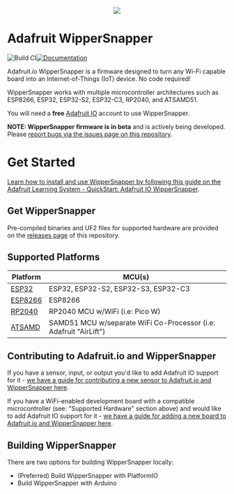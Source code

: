 <p align="center">
  <img src="https://i.imgur.com/EsMTDH1.png" />
</p>

# Adafruit WipperSnapper
![Build CI](https://github.com/adafruit/Adafruit_Wippersnapper_Arduino/actions/workflows/build-clang-doxy.yml/badge.svg)[![Documentation](https://github.com/adafruit/ci-arduino/blob/master/assets/doxygen_badge.svg)](http://adafruit.github.io/Adafruit_Wippersnapper_Arduino/html/index.html)

Adafruit.io WipperSnapper is a firmware designed to turn any Wi-Fi capable board into an Internet-of-Things (IoT) device. No code required!

WipperSnapper works with multiple microcontroller architectures such as ESP8266, ESP32, ESP32-S2, ESP32-C3, RP2040, and ATSAMD51.

You will need a **free** [Adafruit IO](https://io.adafruit.com) account to use WipperSnapper.

**NOTE: WipperSnapper firmware is in beta** and is actively being developed. Please [report bugs via the issues page on this repository](https://github.com/adafruit/Adafruit_Wippersnapper_Arduino/issues/new?assignees=&labels=&projects=&template=bug_report.md&title=). 

# Get Started
[Learn how to install and use WipperSnapper by following this guide on the Adafruit Learning System - QuickStart: Adafruit IO WipperSnapper](https://learn.adafruit.com/quickstart-adafruit-io-wippersnapper).


## Get WipperSnapper
Pre-compiled binaries and UF2 files for supported hardware are provided on the [releases page](https://github.com/adafruit/Adafruit_Wippersnapper_Arduino/releases) of this repository.

## Supported Platforms

|Platform| MCU(s) |
|--|--|
|[ESP32](https://github.com/espressif/arduino-esp32)| ESP32, ESP32-S2, ESP32-S3, ESP32-C3 |
|[ESP8266](https://github.com/esp8266/Arduino)| ESP8266 |
|[RP2040](https://github.com/earlephilhower/arduino-pico)| RP2040 MCU w/WiFi (i.e: Pico W) |
|[ATSAMD](https://github.com/adafruit/ArduinoCore-samd/)|  SAMD51 MCU w/separate WiFi Co-Processor (i.e: Adafruit "AirLift")|

## Contributing to Adafruit.io and WipperSnapper

If you have a sensor, input, or output you'd like to add Adafruit IO support for it - [we have a guide for contributing a new sensor to Adafruit.io and WipperSnapper here](https://learn.adafruit.com/how-to-add-a-new-component-to-adafruit-io-wippersnapper).

If you have a WiFi-enabled development board with a compatible microcontroller (see: "Supported Hardware" section above) and would like to add Adafruit IO support for it - [we have a guide for adding a new board to Adafruit.io and WipperSnapper here](https://learn.adafruit.com/how-to-add-a-new-board-to-wippersnapper).

## Building WipperSnapper

There are two options for building WipperSnapper locally:

 -  (Preferred) Build WipperSnapper with PlatformIO
 - Build WipperSnapper with Arduino
